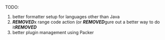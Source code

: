 TODO:

1. better formatter setup for languages other than Java
1. ***REMOVED***x range code action (or ***REMOVED***gure out a better way to do it***REMOVED***
1. better plugin management using Packer
